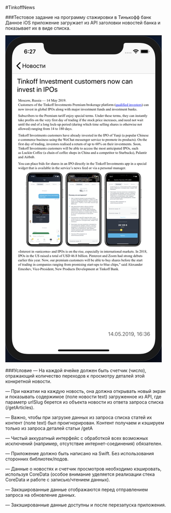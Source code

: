 #TinkoffNews

###Тестовое задание на программу стажировки в Тинькофф банк
Данное iOS приложение загружает из API заголовки новостей банка и показывает их в виде списка. 

![](https://github.com/Ramirova/TinkoffNews/blob/development/Превью%20приложения%20(скриншоты)/Экран%20просмотра%20новости.png)

###Условие
— На каждой ячейке должен быть счетчик (число), отражающий количество переходов к просмотру деталей этой конкретной новости. 

— При нажатии на каждую новость, она должна открывать новый экран и показывать содержимое (поле новости text) загруженное из API, где параметр urlSlug берется из объекта новости из ответа запроса списка (/getArticles). 

— Важно, чтобы при загрузке данных из запроса списка статей их контент (поле text) был проигнорирован. Контент получаем и кэшируем только из запроса деталей статьи /getA 

— Чистый аккуратный интерфейс с обработкой всех возможных исключений (например, отсутствие интернет-соединения) обязателен. 

— Приложение должно быть написано на Swift. Без использования сторонних библиотек/подов. 

— Данные о новостях и счетчик просмотров необходимо кэшировать, используя CoreData (особое внимание уделяется реализации стека CoreData и работе с записью/чтением данных). 

— Закэшированные данные отображаются перед отправлением запроса на обновление данных. 

— Закэшированные данные доступны и после перезапуска приложения. 

